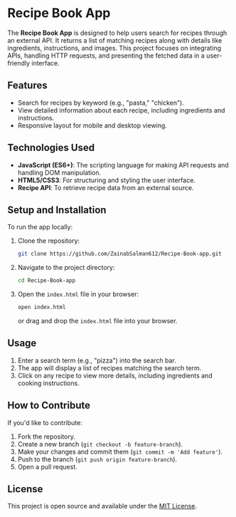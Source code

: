 # Recipe Book App

The **Recipe Book App** is designed to help users search for recipes through an external API. It returns a list of matching recipes along with details like ingredients, instructions, and images. This project focuses on integrating APIs, handling HTTP requests, and presenting the fetched data in a user-friendly interface.

## Features
- Search for recipes by keyword (e.g., "pasta," "chicken").
- View detailed information about each recipe, including ingredients and instructions.
- Responsive layout for mobile and desktop viewing.
  
## Technologies Used
- **JavaScript (ES6+)**: The scripting language for making API requests and handling DOM manipulation.
- **HTML5/CSS3**: For structuring and styling the user interface.
- **Recipe API**: To retrieve recipe data from an external source.
  
## Setup and Installation
To run the app locally:
1. Clone the repository:
   ```bash
   git clone https://github.com/ZainabSalman612/Recipe-Book-app.git
   ```
2. Navigate to the project directory:
   ```bash
   cd Recipe-Book-app
   ```
3. Open the `index.html` file in your browser:
   ```bash
   open index.html
   ```
   or drag and drop the `index.html` file into your browser.

## Usage
1. Enter a search term (e.g., "pizza") into the search bar.
2. The app will display a list of recipes matching the search term.
3. Click on any recipe to view more details, including ingredients and cooking instructions.


## How to Contribute
If you'd like to contribute:
1. Fork the repository.
2. Create a new branch (`git checkout -b feature-branch`).
3. Make your changes and commit them (`git commit -m 'Add feature'`).
4. Push to the branch (`git push origin feature-branch`).
5. Open a pull request.

## License
This project is open source and available under the [MIT License](LICENSE).
